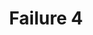 ---
title: Failure 4
description: Failure of Success Criterion 2.2.2 due to using `text-decoration:blink` without a mechanism to stop it in less than five seconds
url: https://www.w3.org/WAI/WCAG21/Techniques/failures/F4
---